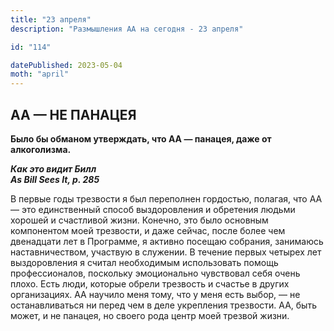 ```yaml
---
title: "23 апреля"
description: "Размышления АА на сегодня - 23 апреля"

id: "114"

datePublished: 2023-05-04
moth: "april"
---
```


## АА — НЕ ПАНАЦЕЯ

**Было бы обманом утверждать, что АА — панацея, даже от алкоголизма.**

**_Как это видит Билл  
As Bill Sees It, p. 285_**

В первые годы трезвости я был переполнен гордостью, полагая, что АА — это
единственный способ выздоровления и обретения людьми хорошей и счастливой
жизни. Конечно, это было основным компонентом моей трезвости, и даже сейчас,
после более чем двенадцати лет в Программе, я активно посещаю собрания,
занимаюсь наставничеством, участвую в служении. В течение первых четырех лет
выздоровления я считал необходимым использовать помощь профессионалов,
поскольку эмоционально чувствовал себя очень плохо. Есть люди, которые обрели
трезвость и счастье в других организациях. АА научило меня тому, что у меня
есть выбор, — не останавливаться ни перед чем в деле укрепления трезвости. АА,
быть может, и не панацея, но своего рода центр моей трезвой жизни.
